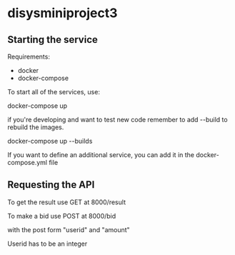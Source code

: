 # disysminiproject3

## Starting the service

Requirements:
- docker
- docker-compose

To start all of the services, use: 

docker-compose up

if you're developing and want to test new code remember to add --build to rebuild the images.

docker-compose up --builds

If you want to define an additional service, you can add it in the docker-compose.yml file


## Requesting the API

To get the result use GET at 8000/result

To make a bid use POST at 8000/bid

with the post form "userid" and "amount"

Userid has to be an integer
